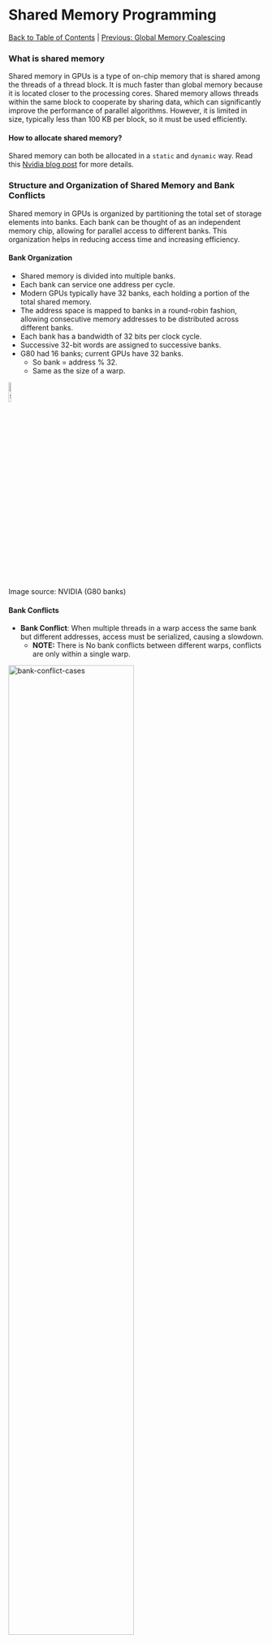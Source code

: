# Shared Memory Programming
[Back to Table of Contents](../../Readme.md) | [Previous: Global Memory Coalescing](4.global-memory-coalescing.md)
### What is shared memory
Shared memory in GPUs is a type of on-chip memory that is shared among the threads of a thread block. It is much faster than global memory because it is located closer to the processing cores. Shared memory allows threads within the same block to cooperate by sharing data, which can significantly improve the performance of parallel algorithms. However, it is limited in size, typically less than 100 KB per block, so it must be used efficiently.
#### How to allocate shared memory?
Shared memory can both be allocated in a `static` and `dynamic` way. Read this [Nvidia blog post](https://developer.nvidia.com/blog/using-shared-memory-cuda-cc/) for more details.
### Structure and Organization of Shared Memory and Bank Conflicts

Shared memory in GPUs is organized by partitioning the total set of storage elements into banks. Each bank can be thought of as an independent memory chip, allowing for parallel access to different banks. This organization helps in reducing access time and increasing efficiency.

#### Bank Organization
- Shared memory is divided into multiple banks.
- Each bank can service one address per cycle.
- Modern GPUs typically have 32 banks, each holding a portion of the total shared memory.
- The address space is mapped to banks in a round-robin fashion, allowing consecutive memory addresses to be distributed across different banks.
- Each bank has a bandwidth of 32 bits per clock cycle.
- Successive 32-bit words are assigned to successive banks.
- G80 had 16 banks; current GPUs have 32 banks.
    - So bank = address % 32.
    - Same as the size of a warp.

<img src="./imgs/smem-banks.png" alt="shared-memory-banks" width="10%">

Image source: NVIDIA (G80 banks)

#### Bank Conflicts
- **Bank Conflict**: When multiple threads in a warp access the same bank but different addresses, access must be serialized, causing a slowdown.
  - **NOTE:** There is No bank conflicts between different warps, conflicts are only within a single warp.
<img src="./imgs/smem-bank-conflict.png" alt="bank-conflict-cases" width="70%">

Image source: NVIDIA

- **No Bank Conflict**: When threads in a warp access different banks, there is no conflict, and maximum bandwidth is achieved.
<img src="./imgs/smem-no-bank-conflict.png" alt="No-bank-conflict-cases" width="70%">

Image source: NVIDIA

  
- **Special Case**: If all threads access the same address in the same bank, the data can be broadcasted, avoiding conflicts.

#### Access Patterns
- **Stride-1 Access**: Consecutive threads access consecutive memory addresses, mapping to different banks and avoiding conflicts.
- **Higher Stride Access**: If we have larger stides like when the stride is a power of two, it can lead to bank conflicts, causing a slowdown proportional to the stride.

Efficient use of shared memory involves organizing data and access patterns to minimize bank conflicts, thereby maximizing parallelism and performance. We will later talk about how to resolve bank conflicts.


### When is Shared Memory Beneficial?

#### Shared Memory and Resolving Uncoalesced Memory Access to Global Memory

Shared memory is also beneficial for coalescing access to global memory. We have already discussed how to [identify uncoalesced memory accesses](./4.global-memory-coalescing.md), but we have not yet talked about how to resolve them. One approach is to use shared memory to copy the data from global memory in a coalesced manner. Once the data is in shared memory, the kernel code can access it in any order, and the access pattern is not important.

#### Shared Memory and Reuse

Shared memory is extremely useful when `multiple threads within the same block need to use the **same values** their computations (sharing across threads in a threadblock)`. We can mechanically figure this out by checking if data access for 2 different threads are the same or different, if the same then that signals the reuse among the threads and can benefit from shared memory, otherwise, there is no point in wasting the shared memory and we can directly access it from the global memory. Instead of each thread issuing redundant global memory loads, threads can `cooperate` by loading the data once into shared memory, which can be reused by the entire block. This significantly reduces the number of slow global memory accesses. Next we go through an example to demonstrate the usage of shared memory to harness reuse.

However, shared memory is limited in size, typically less than 100 KB. For larger matrices or datasets, a technique called **tiling** is used, where the matrix is divided into smaller blocks or tiles. Each tile is small enough to fit into shared memory and allows efficient reuse of data across threads in a block.

### Example: Optimized matmul CUDA Kernel using Shared Memory

Below is an example of a matrix multiplication kernel optimized using shared memory. The matrix multiplication involves three matrices: `A`, `B`, and `C`. The tile sizes (defined as `BLOCK_SIZE`) determine how much of matrix `A` and matrix `B` can be loaded into shared memory at a time.
<img src="./imgs/smem-matmul.png" alt="shared-memory-matmuls" width="50%">

#### Tiling and the Overall Structure
In the figure above, a thread block is responsible to compute `BLOCK_SIZE X BLOCK_SIZE` block of the C matrix. Each thread is resposible to compute a single element in the, but we want to do this in a tiled fashion to avoid repeated accesses to global memeory. The yellow shaded bands on A and B are the needed data to compute the yellow block in C matrix. There is a lot of reuse by threads, for instance consider 2 adjacent elements in a row of C matrix, both of these 2 elements need the same row of elements from A matrix, similarly 2 adjacent elements in a column of the C matrix, reuse a single column of B matrix. So somehow we want to avoid repeatitive unnecessary accesses to global matrix, recall that shared memory is benefitial when multiple threads are reusing the same values, and this is a case where it can be benefitial. The strategy is to traverse the yellow bands of A and B over the k dimension in `BLOCK_SIZE X BLOCK_SIZE` tiles and load them into shared memory blocks As and Bs. First, the threads of the threadblock `collectively cooperate` to copy the blocks into the shared memory. Once the data is loaded into the shared memory, each thread computes the element it is responsible, but it access the memories from the shared memory instead which avoids repeatitive access to global memory.  

```cpp
__global__ void
matrixMul( float* A, float* B, float* C, int hA, int wA, int wB)
{ 
    int bx = blockIdx.x; 
    int by = blockIdx.y;
    int tx = threadIdx.x; 
    int ty = threadIdx.y;

    // Starting index of A and B for the thread block
    int aBegin = wA * BLOCK_SIZE * by;
    int bBegin = BLOCK_SIZE * bx;

    float Csub = 0;

    // Declaration of shared memory buffers
    __shared__ float As[BLOCK_SIZE][BLOCK_SIZE];
    __shared__ float Bs[BLOCK_SIZE][BLOCK_SIZE];

    // Starting index of A and B for the thread
    int aInd = aBegin + wA * ty + tx;
    int bInd = bBegin + wB * ty + tx;

    for (int kt = 0; kt < wA; kt += BLOCK_SIZE) {
        As[ty][tx] = A[aInd]; 
        Bs[ty][tx] = B[bInd];
        
        __syncthreads();

        for (int k = 0; k < BLOCK_SIZE; ++k) 
            Csub += As[ty][k] * Bs[k][tx];
        
        __syncthreads();

        aInd += BLOCK_SIZE; 
        bInd += BLOCK_SIZE * wB;
    }

    // Copy back the result computed (from thread local memory) to GPU DRAM
    int c = wB * BLOCK_SIZE * by + BLOCK_SIZE * bx;
    C[c + wB * ty + tx] = Csub;
}
```
#### Code Explaination

### Parameters:
- **float* A**: Pointer to the first input matrix (A).
- **float* B**: Pointer to the second input matrix (B).
- **float* C**: Pointer to the output matrix (C).
- **int hA**: Height of matrix A (number of rows).
- **int wA**: Width of matrix A (and height of matrix B).
- **int wB**: Width of matrix B (number of columns).

The function multiplies two matrices `A` (size: `hA × wA`) and `B` (size: `wA × wB`) and stores the result in matrix `C` (size: `hA × wB`).



### Shared Memory Buffers:
- **As[BLOCK_SIZE][BLOCK_SIZE]**: Shared memory buffer for a tile (sub-block) of matrix A.
- **Bs[BLOCK_SIZE][BLOCK_SIZE]**: Shared memory buffer for a tile (sub-block) of matrix B.



### Main Steps of the Kernel:

1. **Thread Block Starting Indices**:
   - `aBegin`: Starting index of matrix A’s tile (block) for the current thread block. Each block works on a submatrix of A.
   - `bBegin`: Starting index of matrix B’s tile for the current block.

2. **Tile-Loading Loop**:
   - The kernel loads tiles of matrix `A` and matrix `B` into shared memory buffers (`As` and `Bs`).
   - This process is done cooperatively by **all threads in the thread block**, where each thread is responsible for loading a specific element from matrices `A` and `B` into shared memory. 
   - The tiles are loaded in chunks of `BLOCK_SIZE × BLOCK_SIZE`. The loop over `kt` handles stepping through the matrix in these chunks, loading the next set of tiles from `A` and `B` into shared memory.
   - The index calculations, `aInd` for matrix `A` and `bInd` for matrix `B`, determine which specific elements of the matrices each thread should load into shared memory, ensuring each thread block handles its assigned portion of the matrices in a distributed and parallel fashion.

   
3. **Matrix Multiplication**:
   - After loading a tile from matrices `A` and `B` into shared memory, the threads synchronize using `__syncthreads()` to ensure all threads have completed loading the data.
   - Each thread computes a partial sum (`Csub`) by performing the dot product of the corresponding row in the tile of matrix `A` (`As[ty][k]`) and the corresponding column in the tile of matrix `B` (`Bs[k][tx]`).
   - The inner loop over `k` computes this sum across the elements of the tiles.
   - A second call to `__syncthreads()` is critical after the computation of `Csub` to ensure that all threads complete their calculations before proceeding. If this synchronization point did not exist, elements from the next tiles could start being copied to shared memory while some threads were still finishing their computations. This could lead to incorrect results, as data from the subsequent tiles might be written back to global memory before the previous calculations were completed, resulting in race conditions and invalid outputs.
 
4. **Storing the Result**:
   - After all the tiles have been processed (i.e., the loop over `kt` is finished), each thread stores the final result (`Csub`) back into the appropriate position in matrix C.
   - The index `c` determines the global memory location in matrix C where the result for this block will be written.


Relevant Link: [Nvidia example on how to use shared memory + asyncronous memory copy from global to shared](https://docs.nvidia.com/cuda/cuda-c-best-practices-guide/index.html#shared-memory-in-matrix-multiplication-c-ab)

### Example: Optimized Matrix Transpose CUDA Kernel using Shared Memory, Bank Conflict Resolution
In this section we start from basic copy kernel to have a baseline to compare the performance of the transpose kernels we discuss (all the kernels are in out-of-place fashion). Then we provide a kernel that transposes a matrix with uncoalesced memory accesses. Then we use shared memory to achieve gloabl memory coalescing, but with shared memory bank conflicts. Finally we provide a kernel that resolves the bank conflicts as well. We consider a thread block of 32 x 8 (TILE_DIM X BLOCKROWS) and we assume the input matrix's dimensions are multiple of 32. Each thread block transposes a TILE_DIM X TILE_DIM block of data. Each thread takes care of TILE_DIM/BLOCKROWS elements (i.e. 4 element for this example). 
- Reference:[NVIDIA Blog Post](https://developer.nvidia.com/blog/efficient-matrix-transpose-cuda-cc/)

#### Simple matrix copy
```c
__global__ void copy(float *odata, const float *idata)
{
    int x = blockIdx.x * TILE_DIM + threadIdx.x;
    int y = blockIdx.y * TILE_DIM + threadIdx.y;
    int width = gridDim.x * TILE_DIM;

    for (int j = 0; j < TILE_DIM; j+= BLOCK_ROWS)
        // both read and write are coalesced => 100GB/s
        odata[(y+j)*width + x] = idata[(y+j)*width + x];
}
```
Each threads copies 4 elements. Both read and writes are coalesced.
#### Basic Transpose Kernel (uncoalesced writes)
```c
__global__ void transposeNaive(float *odata, const float *idata)
{
    int x = blockIdx.x * TILE_DIM + threadIdx.x;
    int y = blockIdx.y * TILE_DIM + threadIdx.y;
    int width = gridDim.x * TILE_DIM;
 
    for (int j = 0; j < TILE_DIM; j+= BLOCK_ROWS)
        odata[(x)*width + y + j] = idata[(y+j)*width + x];
} 
```
- idata[(y+j)*width + x] access: j, y, width are fixed for all the threads in a warp. Considering threadIdx.x = 0 and threadIdx.x = 1, they access consecutive elements from the global memory so idata[(y+j)*width + x] is `coalesced`.
- odata[(x+j)*width + y] access: Considering threadIdx.x = 0 for we have `idx0 = odata[((blockIdx.x * TILE_DIM)+j) * width + y]`. For threadIdx.x = 1 we have `idx1 = odata[((blockIdx.x * TILE_DIM + 1)+j) * width + y]` so the stride with respect to consecutive threads is `idx1-idx0 = width` so access to 'odata' to is `uncoalesed`.

#### Shared Memory Transpose (coalesced with Bank Conflict)
```c
__global__ void transposeCoalesced(float *odata, const float *idata)
{
    int x = blockIdx.x * TILE_DIM + threadIdx.x;
    int y = blockIdx.y * TILE_DIM + threadIdx.y; 
    int width = gridDim.x * TILE_DIM;

    __shared__ float tile[TILE_DIM][TILE_DIM];

    // read data in a coalesced manner into the shared memory
    for (int j = 0; j < TILE_DIM; j+= BLOCK_ROWS)
        tile[threadIdx.y+j][threadIdx.x] = idata[(y+j)*width + x];
    __syncthreads();

    x = blockIdx.y * TILE_DIM + threadIdx.x;
    y = blockIdx.x * TILE_DIM + threadIdx.y; 
    for (int j = 0; j < TILE_DIM; j+= BLOCK_ROWS)
        // coalesced writes but shared memory bank conflicts
        odata[(y+j)*width + x] = tile[threadIdx.x][threadIdx.y+j];
}

```
![trans-shared](./imgs/trans-shared.png)
This image demonstrates how using shared memory can help us to avoid uncoalesced reads. In the code we first read the data in a coalesced manner into the shared memory (copy one row from global as a row in the shared color coded as orange). We can read from the shared memory in any order so we read a col of shared, transpose it and write it as a row into the output, this guarantees the write accesses are also coalesced.

In terms of shared memory accesses, we can see that elements of each row ended up in different banks so during writing into the share memory no bank conflict occurs. However, unfortunately elements of same columns happened to be in the same banks of the shared memory, this causes the read access from the share memory (where we read a column of the shared memory into a row of he global memory) to cause bank conflict. 

![smem1](./imgs/smem1.png)
![smem2](./imgs/smem2.png)
#### Shared Memory Transpose (coalesced with no Bank Conflict)
```c
__global__ void transposeCoalescedNoBankConflict(float *odata, const float *idata)
{
    int x = blockIdx.x * TILE_DIM + threadIdx.x;
    int y = blockIdx.y * TILE_DIM + threadIdx.y; 
    int width = gridDim.x * TILE_DIM;

    __shared__ float tile[TILE_DIM][TILE_DIM+1]; //padding to avoid shared memory bank conflicts

    // read data in a coalesced manner into the shared memory
    for (int j = 0; j < TILE_DIM; j+= BLOCK_ROWS)
        tile[threadIdx.y+j][threadIdx.x] = idata[(y+j)*width + x];
    __syncthreads();

    x = blockIdx.y * TILE_DIM + threadIdx.x;
    y = blockIdx.x * TILE_DIM + threadIdx.y; 
    for (int j = 0; j < TILE_DIM; j+= BLOCK_ROWS)
        // coalesced noshared memory bank conflicts 
        odata[(y+j)*width + x] = tile[threadIdx.x][threadIdx.y+j];
}

```
In this version we pad the shared memory with an empty column to assign elements of same columns to different banks. Note that the rest of the kernel code remains identical. 

![smem3](./imgs/smem3.png)

#### Links:
- [Full Codes from NVIDIA samples](https://github.com/NVIDIA/cuda-samples/blob/master/Samples/6_Performance/transpose/transpose.cu)
- [NVIDIA blog post on transpose](https://developer.nvidia.com/blog/efficient-matrix-transpose-cuda-cc/)



[Back to Table of Contents](../../Readme.md) | [Previous: Global Memory Coalescing](4.global-memory-coalescing.md)
